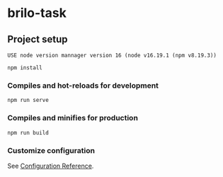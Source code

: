 # brilo-task

## Project setup
```
USE node version mannager version 16 (node v16.19.1 (npm v8.19.3))

npm install
```

### Compiles and hot-reloads for development
```
npm run serve
```

### Compiles and minifies for production
```
npm run build
```

### Customize configuration
See [Configuration Reference](https://cli.vuejs.org/config/).
